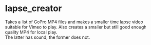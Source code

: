 lapse_creator
=============

Takes a list of GoPro MP4 files and makes a smaller time lapse video suitable for Vimeo to play.
Also creates a smaller but still good enough quality MP4 for local play.  
The latter has sound, the former does not.
